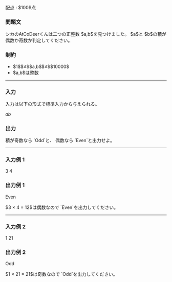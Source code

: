
<div>

<span>

<span>

<p>
配点 : $100$点
</p>

<div>

<section>

### **問題文**

<p>
シカのAtCoDeerくんは二つの正整数 $a,b$を見つけました。
$a$と $b$の積が偶数か奇数か判定してください。
</p>

</section>

</div>

<div>

<section>

### **制約**

<ul>

<li>
$1$$≤$$a,b$$≤$$10000$
</li>

<li>
$a,b$は整数
</li>

</ul>

</section>

</div>

---

<div>

<div>

<section>

### **入力**

<p>
入力は以下の形式で標準入力から与えられる。
</p>

<div>

$a$$b$
</div>

</section>

</div>

<div>

<section>

### **出力**

<p>
積が奇数なら `Odd`と、 偶数なら `Even`と出力せよ。
</p>

</section>

</div>

</div>

---

<div>

<section>

### **入力例 1**

<div>

3 4

</div>

</section>

</div>

<div>

<section>

### **出力例 1**

<div>

Even

</div>

<p>
$3 × 4 = 12$は偶数なので `Even`を出力してください。
</p>

</section>

</div>

---

<div>

<section>

### **入力例 2**

<div>

1 21

</div>

</section>

</div>

<div>

<section>

### **出力例 2**

<div>

Odd

</div>

<p>
$1 × 21 = 21$は奇数なので `Odd`を出力してください。
</p>

</section>

</div>

</span>

</span>

</div>
